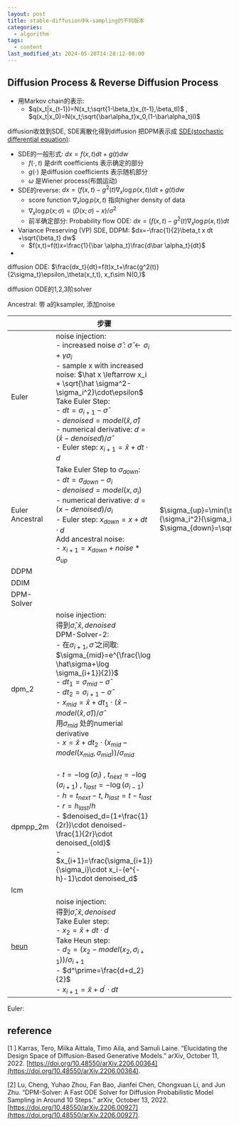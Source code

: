 ```yaml
---
layout: post
title: stable-diffusion中k-sampling的不同版本
categories:
  - algorithm
tags:
  - content
last_modified_at: 2024-05-20T14:28:12-08:00
---
```

## Diffusion Process & Reverse Diffusion Process

- 用Markov chain的表示:
	-  $q(x_t|x_{t-1})=N(x_t;\sqrt{1-\beta_t}x_{t-1},\beta_tI)$ ,  $q(x_t|x_0)=N(x_t;\sqrt{\bar\alpha_t}x_0,(1-\bar\alpha_t)I)$ 

diffusion收敛到SDE, SDE离散化得到diffusion
把DPM表示成
[SDE(stochastic differential equation)](https://en.wikipedia.org/wiki/Stochastic_differential_equation): 
- SDE的一般形式: $dx=f(x,t)dt+g(t)dw$ 
	- $f(\cdot,t)$ 是drift coefficients 表示确定的部分  
	- $g(\cdot)$ 是diffusion coefficients 表示随机部分
	- $\omega$ 是Wiener process(布朗运动)
- SDE的reverse: $dx=(f(x,t)-g^2(t)\nabla_x\log p(x,t))dt+g(t)dw$ 
	- score function $\nabla_x\log p(x,t)$   指向higher density of data
	- $\nabla_x\log p(x;\sigma)=(D(x;\sigma)-x)/{\sigma^2}$ 
	- 前半确定部分: Probability flow ODE: $dx=(f(x,t)-g^2(t)\nabla_x\log p(x,t))dt$ 
- Variance Preserving (VP) SDE, DDPM: $dx=-\frac{1}{2}\beta_t x dt +\sqrt{\beta_t} dw$ 
	- $f(x,t)=f(t)x=\frac{1}{\bar \alpha_t}\frac{d\bar \alpha_t}{dt}$ 
- 


diffusion ODE: $\frac{dx_t}{dt}=f(t)x_t+\frac{g^2(t)}{2\sigma_t}\epsilon_\theta(x_t,t), x_t\sim N(0,)$ 

diffusion ODE的1,2,3阶solver

Ancestral: 带 a的ksampler, 添加noise


|                                                        | 步骤                                                                                                                                                                                                                                                                                                                                                                                                                                                                       |                                                                                                                                                                     |
| ------------------------------------------------------ | ------------------------------------------------------------------------------------------------------------------------------------------------------------------------------------------------------------------------------------------------------------------------------------------------------------------------------------------------------------------------------------------------------------------------------------------------------------------------ | ------------------------------------------------------------------------------------------------------------------------------------------------------------------- |
| Euler                                                  | noise injection:<br>- increased noise $\hat \sigma$  : $\hat \sigma\leftarrow \sigma_i + \gamma\sigma_i$ <br>-  sample x with increased noise: $\hat x \leftarrow x_i + \sqrt{\hat \sigma^2-\sigma_i^2}\cdot\epsilon$ <br>Take Euler Step: <br>- $dt=\sigma_{i+1}-\hat \sigma$<br>- $denoised=model(\hat x,\hat \sigma)$ <br>- numerical derivative: $d=(\hat x-denoised)/{\hat \sigma}$ <br>- Euler step: $x_{i+1}=\hat x+dt \cdot d$                                   |                                                                                                                                                                     |
| Euler Ancestral                                        | Take Euler Step to $\sigma_{down}$:  <br>- $dt=\sigma_{down}-\sigma_i$ <br>- $denoised=model(x,\sigma_i)$ <br>- numerical derivative: $d=(x-denoised)/{\sigma_i}$ <br>- Euler step: $x_{down}=x+dt \cdot d$ <br>Add ancestral noise:<br>- $x_{i+1}=x_{down}+noise*\sigma_{up}$ <br>                                                                                                                                                                                      | <br>$\sigma_{up}=\min(\sigma_{i+1},\eta\cdot(\frac{\sigma_{i+1}^2}{\sigma_i^2}(\sigma_i^2-\sigma_{i+1}^2)))$<br>$\sigma_{down}=\sqrt{\sigma_{i+1}^2-\sigma_{up}^2}$ |
| DDPM                                                   |                                                                                                                                                                                                                                                                                                                                                                                                                                                                          |                                                                                                                                                                     |
| DDIM                                                   |                                                                                                                                                                                                                                                                                                                                                                                                                                                                          |                                                                                                                                                                     |
| DPM-Solver                                             |                                                                                                                                                                                                                                                                                                                                                                                                                                                                          |                                                                                                                                                                     |
| dpm_2                                                  | noise injection: <br>得到$\hat\sigma, \hat x, denoised$ <br>DPM-Solver-2: <br>- 在$\sigma_{i+1},\hat \sigma$ 之间取: $\sigma_{mid}=e^{\frac{\log \hat\sigma+\log \sigma_{i+1}}{2}}$ <br>- $dt_1=\sigma_{mid}-\hat \sigma$ <br>- $dt_2=\sigma_{i+1}-\hat \sigma$ <br>- $x_{mid}=\hat x+dt_1\cdot(\hat x-model(\hat x,\hat \sigma))/\hat \sigma$  <br>用$\sigma_{mid}$ 处的numerial derivative<br>- $x=\hat x+dt_2\cdot(x_{mid}-model(x_{mid},\sigma_{mid}))/\sigma_{mid}$ <br><br> |                                                                                                                                                                     |
| dpmpp_2m                                               | - $t=-\log(\sigma_i)$ , $t_{next}=-\log(\sigma_{i+1})$ , $t_{last}=-\log(\sigma_{i-1})$ <br>- $h=t_{next}-t$, $h_{last}=t-t_{last}$ <br>- $r=h_{last}/h$ <br>- $denoised_d=(1+\frac{1}{2r})\cdot denoised-\frac{1}{2r}\cdot denoised_{old}$  <br>- $x_{i+1}=\frac{\sigma_{i+1}}{\sigma_i}\cdot x_i-(e^{-h}-1)\cdot denoised_d$ <br>                                                                                                                                      |                                                                                                                                                                     |
| lcm                                                    |                                                                                                                                                                                                                                                                                                                                                                                                                                                                          |                                                                                                                                                                     |
| [heun](https://en.wikipedia.org/wiki/Heun%27s_method)  | noise injection:  <br>得到$\hat\sigma, \hat x, denoised$ <br>Take Euler step:<br>- $x_2=\hat x + dt\cdot d$<br>Take Heun step:<br>- $d_2=(x_2-model(x_2,\sigma_{i+1}))/\sigma_{i+1}$ <br>- $d^\prime=\frac{d+d_2}{2}$ <br>- $x_{i+1}=\hat x+d^\prime\cdot dt$                                                                                                                                                                                                              |                                                                                                                                                                     |

Euler: 



## reference

[1 ] Karras, Tero, Miika Aittala, Timo Aila, and Samuli Laine. “Elucidating the Design Space of Diffusion-Based Generative Models.” arXiv, October 11, 2022. [https://doi.org/10.48550/arXiv.2206.00364](https://doi.org/10.48550/arXiv.2206.00364).

[2] Lu, Cheng, Yuhao Zhou, Fan Bao, Jianfei Chen, Chongxuan Li, and Jun Zhu. “DPM-Solver: A Fast ODE Solver for Diffusion Probabilistic Model Sampling in Around 10 Steps.” arXiv, October 13, 2022. [https://doi.org/10.48550/arXiv.2206.00927](https://doi.org/10.48550/arXiv.2206.00927).